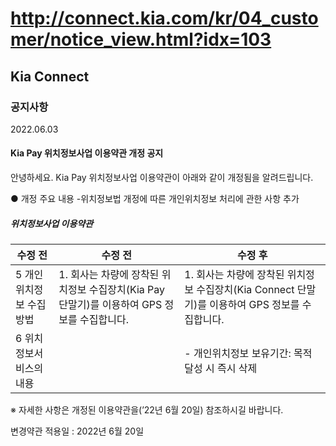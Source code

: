 # http://connect.kia.com/kr/04_customer/notice_view.html?idx=103

## Kia Connect

### 공지사항

2022.06.03

#### Kia Pay 위치정보사업 이용약관 개정 공지

안녕하세요.
Kia Pay 위치정보사업 이용약관이 아래와 같이 개정됨을 알려드립니다.

● 개정 주요 내용
-위치정보법 개정에 따른 개인위치정보 처리에 관한 사항 추가

##### 위치정보사업 이용약관

| 수정 전                | 수정 전                                                                           | 수정 후                                                                               |
|-----------------------|----------------------------------------------------------------------------------|---------------------------------------------------------------------------------------|
| 5 개인 위치정보 수집방법 | 1. 회사는 차량에 장착된 위치정보 수집장치(Kia Pay 단말기)를 이용하여 GPS 정보를 수집합니다. | 1. 회사는 차량에 장착된 위치정보 수집장치(Kia Connect 단말기)를 이용하여 GPS 정보를 수집합니다.  |
| 6 위치정보서비스의 내용  |                                                                                  | - 개인위치정보 보유기간: 목적 달성 시 즉시 삭제                                              |

※ 자세한 사항은 개정된 이용약관을(’22년 6월 20일) 참조하시길 바랍니다.

변경약관 적용일 : 2022년 6월 20일
